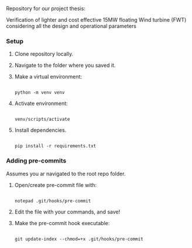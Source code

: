 Repository for our project thesis:

Verification of lighter and cost effective 15MW floating Wind turbine (FWT) considering all the design and operational parameters



### Setup
1. Clone repository locally.
2. Navigate to the folder where you saved it.
3. Make a virtual environment:
    ```

    python -m venv venv

    ```

4. Activate environment:
   ```

   venv/scripts/activate

   ```

6. Install dependencies.

   ```
   
   pip install -r requirements.txt
   
   ```

### Adding pre-commits
Assumes you ar navigated to the root repo folder. 
1. Open/create pre-commit file with:
    ```
    
    notepad .git/hooks/pre-commit
    
    ```

2. Edit the file with your commands, and save!
3. Make the pre-commit hook executable:
   ```

   git update-index --chmod=+x .git/hooks/pre-commit

   ```





